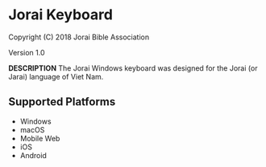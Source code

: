 Jorai Keyboard
=====================

Copyright (C) 2018 Jorai Bible Association

Version 1.0

__DESCRIPTION__
The Jorai Windows keyboard was designed for the Jorai (or Jarai) language of Viet Nam.

Supported Platforms
-------------------
 * Windows
 * macOS
 * Mobile Web
 * iOS
 * Android

 